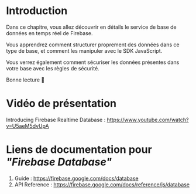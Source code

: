 # Introduction

Dans ce chapitre, vous allez découvrir en détails le service de base de données en temps réel de Firebase.

Vous apprendrez comment structurer proprement des données dans ce type de base, et comment les manipuler avec le SDK JavaScript.

Vous verrez également comment sécuriser les données présentes dans votre base avec les règles de sécurité.

Bonne lecture 🙂

# Vidéo de présentation

Introducing Firebase Realtime Database : https://www.youtube.com/watch?v=U5aeM5dvUpA

# Liens de documentation pour _"Firebase Database"_

1. Guide : https://firebase.google.com/docs/database
2. API Reference : https://firebase.google.com/docs/reference/js/database